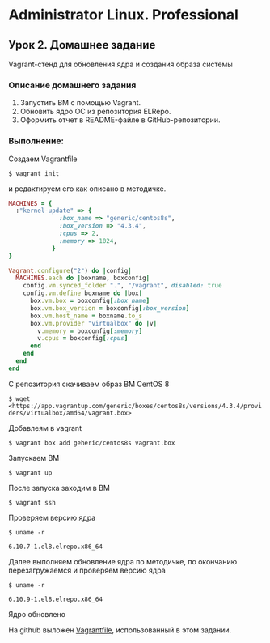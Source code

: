 # Administrator Linux. Professional

## Урок 2. Домашнее задание

Vagrant-стенд для обновления ядра и создания образа системы

### Описание домашнего задания

1. Запустить ВМ с помощью Vagrant.
2. Обновить ядро ОС из репозитория ELRepo.
3. Оформить отчет в README-файле в GitHub-репозитории.

### Выполнение:

Создаем Vagrantfile

   `$ vagrant init`

и редактируем его как описано в методичке.

```ruby
MACHINES = {
  :"kernel-update" => {
              :box_name => "generic/centos8s",
              :box_version => "4.3.4",
              :cpus => 2,
              :memory => 1024,
            }
}

Vagrant.configure("2") do |config|
  MACHINES.each do |boxname, boxconfig|
    config.vm.synced_folder ".", "/vagrant", disabled: true
    config.vm.define boxname do |box|
      box.vm.box = boxconfig[:box_name]
      box.vm.box_version = boxconfig[:box_version]
      box.vm.host_name = boxname.to_s
      box.vm.provider "virtualbox" do |v|
        v.memory = boxconfig[:memory]
        v.cpus = boxconfig[:cpus]
      end
    end
  end
end
```

С репозитория скачиваем образ ВМ CentOS 8

   `$ wget <https://app.vagrantup.com/generic/boxes/centos8s/versions/4.3.4/providers/virtualbox/amd64/vagrant.box>`

Добавлеям в vagrant

`$ vagrant box add geheric/centos8s vagrant.box`

Запускаем ВМ

`$ vagrant up`

После запуска заходим в ВМ

`$ vagrant ssh`

Проверяем версию ядра

`$ uname -r`

```text
6.10.7-1.el8.elrepo.x86_64
```

Далее выполняем обновление ядра по методичке, по окончанию перезагружаемся и проверяем версию ядра

`$ uname -r`

```text
6.10.9-1.el8.elrepo.x86_64
```

Ядро обновлено

На github выложен [Vagrantfile](https://github.com/anashoff/otus/blob/master/lesson2/Vagrantfile), использованный в этом задании.
